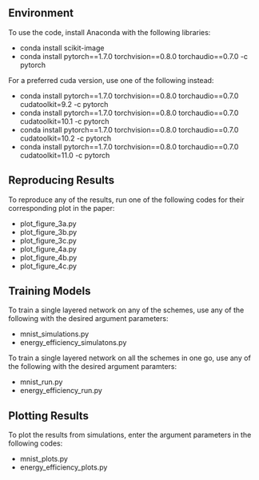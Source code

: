 <!--
# Approximate Outer Product Gradient Descent with Memory
Code for the numerical experiment of the paper [Speeding-Up Back-Propagation in DNN: Approximate Outer Product with Memory](https://arxiv.org/abs/2110.09164).
-->

## Environment
To use the code, install Anaconda with the following libraries:
* conda install scikit-image
* conda install pytorch==1.7.0 torchvision==0.8.0 torchaudio==0.7.0 -c pytorch

For a preferred cuda version, use one of the following instead:
* conda install pytorch==1.7.0 torchvision==0.8.0 torchaudio==0.7.0 cudatoolkit=9.2 -c pytorch
* conda install pytorch==1.7.0 torchvision==0.8.0 torchaudio==0.7.0 cudatoolkit=10.1 -c pytorch
* conda install pytorch==1.7.0 torchvision==0.8.0 torchaudio==0.7.0 cudatoolkit=10.2 -c pytorch
* conda install pytorch==1.7.0 torchvision==0.8.0 torchaudio==0.7.0 cudatoolkit=11.0 -c pytorch

## Reproducing Results
To reproduce any of the results, run one of the following codes for their corresponding plot in the paper:
* plot_figure_3a.py
* plot_figure_3b.py
* plot_figure_3c.py
* plot_figure_4a.py
* plot_figure_4b.py
* plot_figure_4c.py

## Training Models
To train a single layered network on any of the schemes, use any of the following with the desired argument parameters:
* mnist_simulations.py
* energy_efficiency_simulatons.py

To train a single layered network on all the schemes in one go, use any of the following with the desired argument paramters:
* mnist_run.py
* energy_efficiency_run.py


## Plotting Results
To plot the results from simulations, enter the argument parameters in the following codes:
* mnist_plots.py
* energy_efficiency_plots.py

<!--
## Reference
If you use this code, please cite the following [paper](https://arxiv.org/abs/2110.09164):

    @article{hernandez2021speeding,
          title={Speeding-Up Back-Propagation in DNN: Approximate Outer Product with Memory},
          author={Hernandez, Eduin E and Rini, Stefano and Duman, Tolga M},
          journal={arXiv preprint arXiv:2110.09164},
          year={2021}
    }
-->
